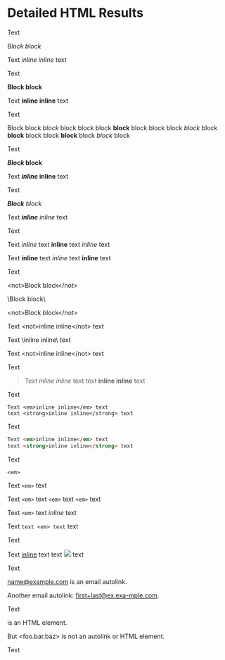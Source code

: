 # Detailed HTML Results

Text

<em>Block block</em>

Text <em>inline inline</em> text

Text

<strong>Block block</strong>

Text <strong>inline inline</strong> text

Text

<p>
Block
block <em>block</em> block
block
block <strong>block</strong> block
block
block <em>block</em> block <strong>block</strong> block
block <strong>block</strong> block <em>block</em> block
</p>

Text

<strong><em>Block</em> block</strong>

Text <strong><em>inline</em> inline</strong> text

Text

<em><strong>Block</strong> block</em>

Text <em><strong>inline</strong> inline</em> text

Text

Text <em>inline</em> text <strong>inline</strong> text <em>inline</em> text

Text <strong>inline</strong> text <em>inline</em> text <strong>inline</strong> text

Text

\<not>Block block\</not>

\\<problem>Block block\\</problem>

<not\>Block block</not\>

Text \<not>inline inline\</not> text

Text \\<problem>inline inline\\</problem> text

Text <not\>inline inline</not\> text

Text

> Text <em>inline inline</em> text
> text <strong>inline inline</strong> text

Text

    Text <em>inline inline</em> text
    text <strong>inline inline</strong> text

Text

```html
Text <em>inline inline</em> text
text <strong>inline inline</strong> text
```

Text

`<em>`

Text ``<em>`` text

Text `<em>` text ``<em>`` text ```<em>``` text

Text `<em>` text <em>inline</em> text

Text ``text <em> text`` text

Text

Text <a href="#anchor">inline</a> text
text <img src="src.png"/> text

Text

<name@example.com> is an email autolink.

Another email autolink: <first+last@ex.exa-mple.com>.

Text

<foo-bar-baz> is an HTML element.

But <foo.bar.baz> is not an autolink or HTML element.

Text
